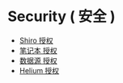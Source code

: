 # Security ( 安全 )

*   [Shiro 授权](/pages/viewpage.action?pageId=10030709)
*   [笔记本 授权](/pages/viewpage.action?pageId=10031004)
*   [数据源 授权](/pages/viewpage.action?pageId=10031006)
*   [Helium 授权](/pages/viewpage.action?pageId=10031019)